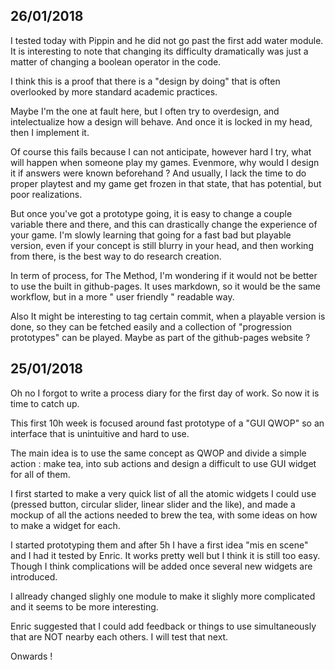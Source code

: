 26/01/2018
-------

I tested today with Pippin and he did not go past the first add water module. It is interesting to note that changing its difficulty dramatically was just a matter of changing a boolean operator in the code. 

I think this is a proof that there is a "design by doing" that is often overlooked by more standard academic practices. 

Maybe I'm the one at fault here, but I often try to overdesign, and intelectualize how a design will behave. And once it is locked in my head, then I implement it. 

Of course this fails because I can not anticipate, however hard I try, what will happen when someone play my games. Evenmore, why would I design it if answers were known beforehand ? And usually, I lack the time to do proper playtest and my game get frozen in that state, that has potential, but poor realizations.

But once you've got a prototype going, it is easy to change a couple variable there and there, and this can drastically change the experience of your game. I'm slowly learning that going for a fast bad but playable version, even if your concept is still blurry in your head, and then working from there, is the best way to do research creation.

In term of process, for The Method, I'm wondering if it would not be better to use the built in github-pages. It uses markdown, so it would be the same workflow, but in a more " user friendly " readable way.

Also It might be interesting to tag certain commit, when a playable version is done, so they can be fetched easily and a collection of "progression prototypes" can be played. Maybe as part of the github-pages website ?

25/01/2018
---------

Oh no I forgot to write a process diary for the first day of work. So now it is time to catch up.

This first 10h week is focused around fast prototype of a "GUI QWOP" so an interface that is unintuitive and hard to use.

The main idea is to use the same concept as QWOP and divide a simple action : make tea, into sub actions and design a difficult to use GUI widget for all of them.

I first started to make a very quick list of all the atomic widgets I could use (pressed button, circular slider, linear slider and the like), and made a mockup of all the actions needed to brew the tea, with some ideas on how to make a widget for each.

I started prototyping them and after 5h I have a first idea "mis en scene" and I had it tested by Enric. It works pretty well but I think it is still too easy. Though I think complications will be added once several new widgets are introduced. 

I allready changed slighly one module to make it slighly more complicated and it seems to be more interesting.

Enric suggested that I could add feedback or things to use simultaneously that are NOT nearby each others. I will test that next.

Onwards !